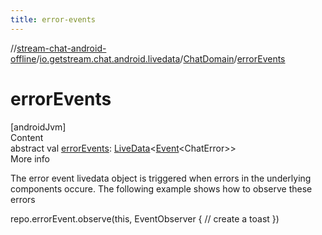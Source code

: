```yaml
---
title: error-events
---
```

//[stream-chat-android-offline](../../../index.md)/[io.getstream.chat.android.livedata](../index.md)/[ChatDomain](index.md)/[errorEvents](errorEvents.md)



# errorEvents  
[androidJvm]  
Content  
abstract val [errorEvents](errorEvents.md): [LiveData](https://developer.android.com/reference/kotlin/androidx/lifecycle/LiveData.html)&lt;[Event](../../io.getstream.chat.android.livedata.utils/Event/index.md)&lt;ChatError&gt;&gt;  
More info  


The error event livedata object is triggered when errors in the underlying components occure. The following example shows how to observe these errors



repo.errorEvent.observe(this, EventObserver {     // create a toast })

  



